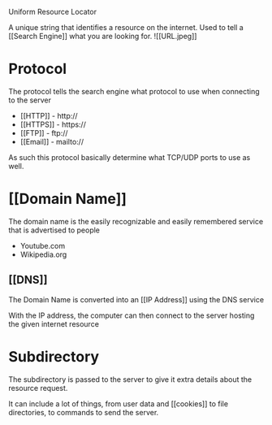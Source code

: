 Uniform Resource Locator

A unique string that identifies a resource on the internet. Used to tell a [[Search Engine]] what you are looking for.
![[URL.jpeg]]

# Protocol
The protocol tells the search engine what protocol to use when connecting to the server
- [[HTTP]] - http://
- [[HTTPS]] - https://
- [[FTP]] - ftp://
- [[Email]] - mailto://

As such this protocol basically determine what TCP/UDP ports to use as well.

# [[Domain Name]]
The domain name is the easily recognizable and easily remembered service that is advertised to people
- Youtube.com
- Wikipedia.org

## [[DNS]]
The Domain Name is converted into an [[IP Address]] using the DNS service

With the IP address, the computer can then connect to the server hosting the given internet resource

# Subdirectory
The subdirectory is passed to the server to give it extra details about the resource request.

It can include a lot of things, from user data and [[cookies]] to file directories, to commands to send the server.